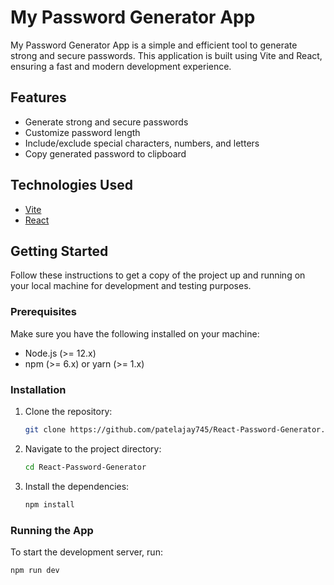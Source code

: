 # My Password Generator App

My Password Generator App is a simple and efficient tool to generate strong and secure passwords. This application is built using Vite and React, ensuring a fast and modern development experience.

## Features

- Generate strong and secure passwords
- Customize password length
- Include/exclude special characters, numbers, and letters
- Copy generated password to clipboard

## Technologies Used

- [Vite](https://vitejs.dev/)
- [React](https://reactjs.org/)

## Getting Started

Follow these instructions to get a copy of the project up and running on your local machine for development and testing purposes.

### Prerequisites

Make sure you have the following installed on your machine:

- Node.js (>= 12.x)
- npm (>= 6.x) or yarn (>= 1.x)

### Installation

1. Clone the repository:

   ```sh
   git clone https://github.com/patelajay745/React-Password-Generator.git
   ```

2. Navigate to the project directory:

   ```sh
   cd React-Password-Generator
   ```

3. Install the dependencies:

   ```sh
   npm install
   ```

   

### Running the App

To start the development server, run:

```sh
npm run dev
```
